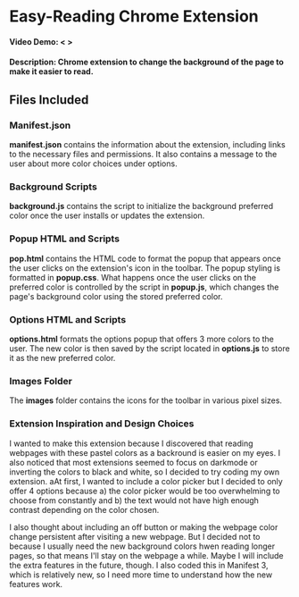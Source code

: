 # **Easy-Reading Chrome Extension**
#### Video Demo: < >
#### Description: Chrome extension to change the background of the page to make it easier to read.

## Files Included

### Manifest.json
**manifest.json** contains the information about the extension, including links to the necessary files and permissions. It also contains a message to the user about more color choices under options.

### Background Scripts
**background.js** contains the script to initialize the background preferred color once the user installs or updates the extension.

### Popup HTML and Scripts
**pop.html** contains the HTML code to format the popup that appears once the user clicks on the extension's icon in the toolbar. The popup styling is formatted in **popup.css**. What happens once the user clicks on the preferred color is controlled by the script in **popup.js**, which changes the page's background color using the stored preferred color.

### Options HTML and Scripts
**options.html** formats the options popup that offers 3 more colors to the user. The new color is then saved by the script located in **options.js** to store it as the new preferred color.

### Images Folder
The **images** folder contains the icons for the toolbar in various pixel sizes.

### Extension Inspiration and Design Choices
I wanted to make this extension because I discovered that reading webpages with these pastel colors as a backround is easier on my eyes. I also noticed that most extensions seemed to focus on darkmode or inverting the colors to black and white, so I decided to try coding my own extension. aAt first, I wanted to include a color picker but I decided to only offer 4 options because a) the color picker would be too overwhelming to choose from constantly and b) the text would not have high enough contrast depending on the color chosen.

I also thought about including an off button or making the webpage color change persistent after visiting a new webpage. But I decided not to because I usually need the new background colors hwen reading longer pages, so that means I'll stay on the webpage a while. Maybe I will include the extra features in the future, though. I also coded this in Manifest 3, which is relatively new, so I need more time to understand how the new features work.



